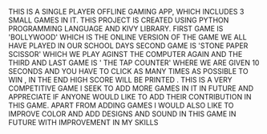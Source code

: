 THIS IS A SINGLE PLAYER OFFLINE GAMING APP, WHICH INCLUDES 3 SMALL GAMES IN IT. THIS PROJECT IS CREATED USING PYTHON PROGRAMMING LANGUAGE AND KIVY LIBRARY. 
FIRST GAME IS 'BOLLYWOOD' WHICH IS THE ONLINE VERSION OF THE GAME WE ALL HAVE PLAYED IN OUR SCHOOL DAYS
SECOND GAME IS 'STONE PAPER SCISSOR' WHICH WE PLAY AGINST THE COMPUTER AGAIN 
AND THE THIRD AND LAST GAME IS ' THE TAP COUNTER' WHERE WE ARE GIVEN 10 SECONDS AND YOU HAVE TO CLICK AS MANY TIMES AS POSSIBLE TO WIN , IN THE END HIGH SCORE WILL BE PRINTED . THIS IS A VERY COMPETITIVE GAME
I SEEK TO ADD MORE GAMES IN IT IN FUTURE AND APPRECIATE IF ANYONE WOULD LIKE TO ADD THEIR CONTRIBUTION IN THIS GAME.
APART FROM ADDING GAMES I WOULD ALSO LIKE TO IMPROVE COLOR AND ADD DESIGNS AND SOUND IN THIS GAME IN FUTURE WITH IMPROVEMENT IN MY SKILLS
